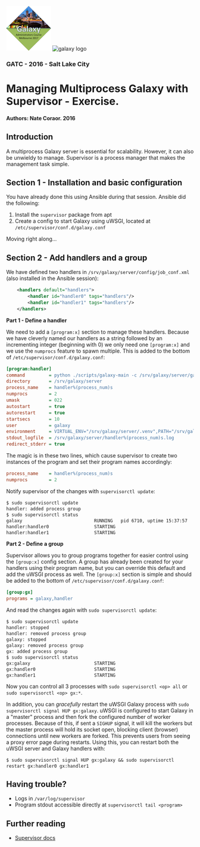 ![GATC Logo](../../docs/shared-images/AdminTraining2016-100.png) ![galaxy logo](../../docs/shared-images/galaxy_logo_25percent_transparent.png)

### GATC - 2016 - Salt Lake City

# Managing Multiprocess Galaxy with Supervisor - Exercise.

#### Authors: Nate Coraor. 2016

## Introduction

A multiprocess Galaxy server is essential for scalability. However, it can also be unwieldy to manage. Supervisor is a process manager that makes the management task simple.

## Section 1 - Installation and basic configuration

You have already done this using Ansible during that session. Ansible did the following:

1. Install the `supervisor` package from apt
2. Create a config to start Galaxy using uWSGI, located at `/etc/supervisor/conf.d/galaxy.conf`

Moving right along...

## Section 2 - Add handlers and a group

We have defined two handlers in `/srv/galaxy/server/config/job_conf.xml` (also installed in the Ansible session):

```xml
    <handlers default="handlers">
        <handler id="handler0" tags="handlers"/>
        <handler id="handler1" tags="handlers"/>
    </handlers>
```

**Part 1 - Define a handler**

We need to add a `[program:x]` section to manage these handlers. Because we have cleverly named our handlers as a string followed by an incrementing integer (beginning with 0) we only need one `[program:x]` and we use the `numprocs` feature to spawn multiple. This is added to the bottom of `/etc/supervisor/conf.d/galaxy.conf`:

```ini
[program:handler]
command         = python ./scripts/galaxy-main -c /srv/galaxy/server/galaxy.ini --server-name=handler%(process_num)s
directory       = /srv/galaxy/server
process_name    = handler%(process_num)s
numprocs        = 2
umask           = 022
autostart       = true
autorestart     = true
startsecs       = 10
user            = galaxy
environment     = VIRTUAL_ENV="/srv/galaxy/server/.venv",PATH="/srv/galaxy/server/.venv/bin:%(ENV_PATH)s"
stdout_logfile  = /srv/galaxy/server/handler%(process_num)s.log
redirect_stderr = true
```

The magic is in these two lines, which cause supervisor to create two instances of the program and set their program names accordingly:

```ini
process_name    = handler%(process_num)s
numprocs        = 2
```

Notify supervisor of the changes with `supervisorctl update`:

```console
$ sudo supervisorctl update
handler: added process group
$ sudo supervisorctl status
galaxy                           RUNNING   pid 6710, uptime 15:37:57
handler:handler0                 STARTING  
handler:handler1                 STARTING  
```

**Part 2 - Define a group**

Supervisor allows you to group programs together for easier control using the `[group:x]` config section. A group has already been created for your handlers using their program name, but you can override this default and add the uWSGI process as well. The `[group:x]` section is simple and should be added to the bottom of `/etc/supervisor/conf.d/galaxy.conf`:

```ini
[group:gx]
programs = galaxy,handler
```

And read the changes again with `sudo supervisorctl update`:

```console
$ sudo supervisorctl update
handler: stopped
handler: removed process group
galaxy: stopped
galaxy: removed process group
gx: added process group
$ sudo supervisorctl status
gx:galaxy                        STARTING  
gx:handler0                      STARTING  
gx:handler1                      STARTING  
```

Now you can control all 3 processes with `sudo supervisorctl <op> all` or `sudo supervisorctl <op> gx:*`.

In addition, you can *gracefully* restart the uWSGI Galaxy process with `sudo supervisorctl signal HUP gx:galaxy`. uWSGI is configured to start Galaxy in a "master" process and then fork the configured number of worker processes. Because of this, if sent a `SIGHUP` signal, it will kill the workers but the master process will hold its socket open, blocking client (browser) connections until new workers are forked. This prevents users from seeing a proxy error page during restarts. Using this, you can restart both the uWSGI server and Galaxy handlers with:

```console
$ sudo supervisorctl signal HUP gx:galaxy && sudo supervisorctl restart gx:handler0 gx:handler1
```

## Having trouble?

- Logs in `/var/log/supervisor`
- Program stdout accessible directly at `supervisorctl tail <program>`

## Further reading

- [Supervisor docs](http://supervisord.org/)
